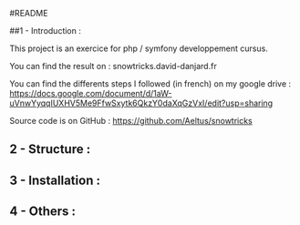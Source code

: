#README

##1 - Introduction :

This project is an exercice for php / symfony developpement cursus.

You can find the result on : snowtricks.david-danjard.fr

You can find the differents steps I followed (in french) on my google drive : https://docs.google.com/document/d/1aW-uVnwYyqqIUXHV5Me9FfwSxytk6QkzY0daXqGzVxI/edit?usp=sharing

Source code is on GitHub : https://github.com/Aeltus/snowtricks


## 2 - Structure :

## 3 - Installation :

## 4 - Others :